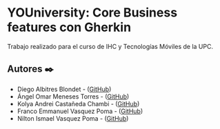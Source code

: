 # YOUniversity: Core Business features con Gherkin

Trabajo realizado para el curso de IHC y Tecnologías Móviles de la UPC.

## Autores ✒️

- Diego Albitres Blondet - ([GitHub](https://github.com/dalbitresb12))
- Ángel Omar Meneses Torres - ([GitHub](https://github.com/amenes12))
- Kolya Andrei Castañeda Chambi - ([GitHub](https://github.com/KolyaCastaneda))
- Franco Emmanuel Vasquez Poma - ([GitHub](https://github.com/FrancoEVP10))
- Nilton Ismael Vasquez Poma - ([GitHub](https://github.com/NiltonJr12))
